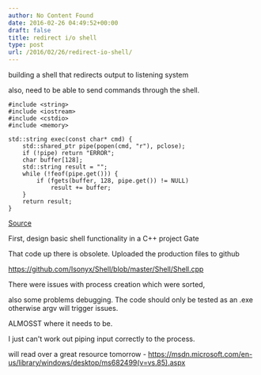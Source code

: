 ```yaml
---
author: No Content Found
date: 2016-02-26 04:49:52+00:00
draft: false
title: redirect i/o shell
type: post
url: /2016/02/26/redirect-io-shell/
---
```


building a shell that redirects output to listening system

also, need to be able to send commands through the shell.

    
    #include <string> 
    #include <iostream>
    #include <cstdio>
    #include <memory>
    
    std::string exec(const char* cmd) {
        std::shared_ptr pipe(popen(cmd, "r"), pclose);
        if (!pipe) return "ERROR";
        char buffer[128];
        std::string result = "";
        while (!feof(pipe.get())) {
            if (fgets(buffer, 128, pipe.get()) != NULL)
                result += buffer;
        }
        return result;
    }
    


[Source](http://stackoverflow.com/questions/478898/how-to-execute-a-command-and-get-output-of-command-within-c)

First, design basic shell functionality in a C++ project Gate

That code up there is obsolete. Uploaded the production files to github

https://github.com/Isonyx/Shell/blob/master/Shell/Shell.cpp

There were issues with process creation which were sorted,

also some problems debugging. The code should only be tested as an .exe otherwise argv will trigger issues.

ALMOSST where it needs to be.

I just can't work out piping input correctly to the process.

will read over a great resource tomorrow - https://msdn.microsoft.com/en-us/library/windows/desktop/ms682499(v=vs.85).aspx


